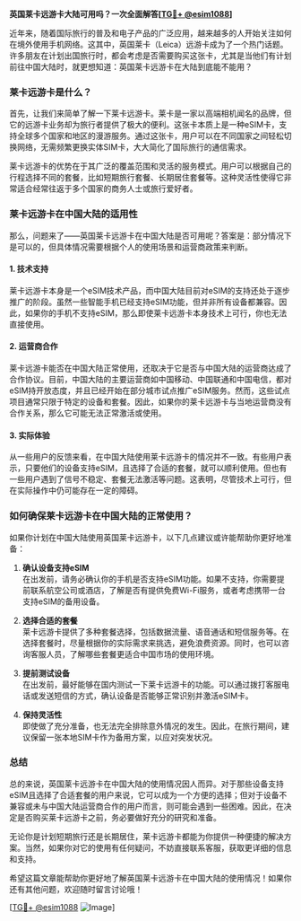 **英国莱卡远游卡大陆可用吗？一次全面解答[[TG💪+ @esim1088](https://t.me/s/esim1088)]**

近年来，随着国际旅行的普及和电子产品的广泛应用，越来越多的人开始关注如何在境外使用手机网络。这其中，英国莱卡（Leica）远游卡成为了一个热门话题。许多朋友在计划出国旅行时，都会考虑是否需要购买这张卡，尤其是当他们有计划前往中国大陆时，就更想知道：英国莱卡远游卡在大陆到底能不能用？

### 莱卡远游卡是什么？

首先，让我们来简单了解一下莱卡远游卡。莱卡是一家以高端相机闻名的品牌，但它的远游卡业务却为旅行者提供了极大的便利。这张卡本质上是一种eSIM卡，支持全球多个国家和地区的漫游服务。通过这张卡，用户可以在不同国家之间轻松切换网络，无需频繁更换实体SIM卡，大大简化了国际旅行的通信需求。

莱卡远游卡的优势在于其广泛的覆盖范围和灵活的服务模式。用户可以根据自己的行程选择不同的套餐，比如短期旅行套餐、长期居住套餐等。这种灵活性使得它非常适合经常往返于多个国家的商务人士或旅行爱好者。

### 莱卡远游卡在中国大陆的适用性

那么，问题来了——英国莱卡远游卡在中国大陆是否可用呢？答案是：部分情况下是可以的，但具体情况需要根据个人的使用场景和运营商政策来判断。

#### 1. **技术支持**
莱卡远游卡本身是一个eSIM技术产品，而中国大陆目前对eSIM的支持还处于逐步推广的阶段。虽然一些智能手机已经支持eSIM功能，但并非所有设备都兼容。因此，如果你的手机不支持eSIM，那么即使莱卡远游卡本身技术上可行，你也无法直接使用。

#### 2. **运营商合作**
莱卡远游卡能否在中国大陆正常使用，还取决于它是否与中国大陆的运营商达成了合作协议。目前，中国大陆的主要运营商如中国移动、中国联通和中国电信，都对eSIM持开放态度，并且已经开始在部分城市试点推广eSIM服务。然而，这些试点项目通常只限于特定的设备和套餐。因此，如果你的莱卡远游卡与当地运营商没有合作关系，那么它可能无法正常激活或使用。

#### 3. **实际体验**
从一些用户的反馈来看，在中国大陆使用莱卡远游卡的情况并不一致。有些用户表示，只要他们的设备支持eSIM，且选择了合适的套餐，就可以顺利使用。但也有一些用户遇到了信号不稳定、套餐无法激活等问题。这表明，尽管技术上可行，但在实际操作中仍可能存在一定的障碍。

### 如何确保莱卡远游卡在中国大陆的正常使用？

如果你计划在中国大陆使用英国莱卡远游卡，以下几点建议或许能帮助你更好地准备：

1. **确认设备支持eSIM**  
   在出发前，请务必确认你的手机是否支持eSIM功能。如果不支持，你需要提前联系航空公司或酒店，了解是否有提供免费Wi-Fi服务，或者考虑携带一台支持eSIM的备用设备。

2. **选择合适的套餐**  
   莱卡远游卡提供了多种套餐选择，包括数据流量、语音通话和短信服务等。在选择套餐时，尽量根据你的实际需求来挑选，避免浪费资源。同时，也可以咨询客服人员，了解哪些套餐更适合中国市场的使用环境。

3. **提前测试设备**  
   在出发前，最好能够在国内测试一下莱卡远游卡的功能。可以通过拨打客服电话或发送短信的方式，确认设备是否能够正常识别并激活eSIM卡。

4. **保持灵活性**  
   即使做了充分准备，也无法完全排除意外情况的发生。因此，在旅行期间，建议保留一张本地SIM卡作为备用方案，以应对突发状况。

### 总结

总的来说，英国莱卡远游卡在中国大陆的使用情况因人而异。对于那些设备支持eSIM且选择了合适套餐的用户来说，它可以成为一个方便的选择；但对于设备不兼容或未与中国大陆运营商合作的用户而言，则可能会遇到一些困难。因此，在决定是否购买莱卡远游卡之前，务必要做好充分的研究和准备。

无论你是计划短期旅行还是长期居住，莱卡远游卡都能为你提供一种便捷的解决方案。当然，如果你对它的使用有任何疑问，不妨直接联系客服，获取更详细的信息和支持。

希望这篇文章能帮助你更好地了解英国莱卡远游卡在中国大陆的使用情况！如果你还有其他问题，欢迎随时留言讨论哦！

[[TG💪+ @esim1088](https://t.me/s/esim1088) ![Image](https://i.postimg.cc/4NQfJmqS/Snipaste-2025-05-13-00-14-12.png)]